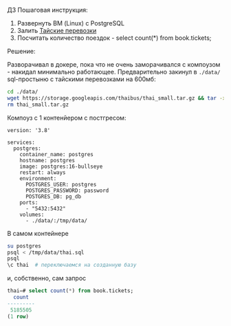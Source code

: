 ДЗ Пошаговая инструкция:
1. Развернуть ВМ (Linux) с PostgreSQL
2. Залить [Тайские перевозки](https://github.com/aeuge/postgres16book/tree/main/database)
3. Посчитать количество поездок - select count(*) from book.tickets;

Решение:

Разворачивал в докере, пока что не очень заморачивался с компоузом - накидал минимально работающее. Предварительно закинул в `./data/` sql-простыню с тайскими перевозками на 600мб:
```bash
cd ./data/
wget https://storage.googleapis.com/thaibus/thai_small.tar.gz && tar -xf thai_small.tar.gz
rm thai_small.tar.gz 
```
Компоуз с 1 контенйером с постгресом:
```docker-compose
version: '3.8'

services:
  postgres:
    container_name: postgres
    hostname: postgres
    image: postgres:16-bullseye
    restart: always
    environment:
      POSTGRES_USER: postgres
      POSTGRES_PASSWORD: password
      POSTGRES_DB: pg_db
    ports:
      - "5432:5432"
    volumes:
      - ./data/:/tmp/data/      
```
В самом контейнере
```bash
su postgres
psql < /tmp/data/thai.sql
psql
\c thai  # переключаемся на созданную базу
```

и, собственно, сам запрос
```sql
thai=# select count(*) from book.tickets;
  count  
---------
 5185505
(1 row)
```
